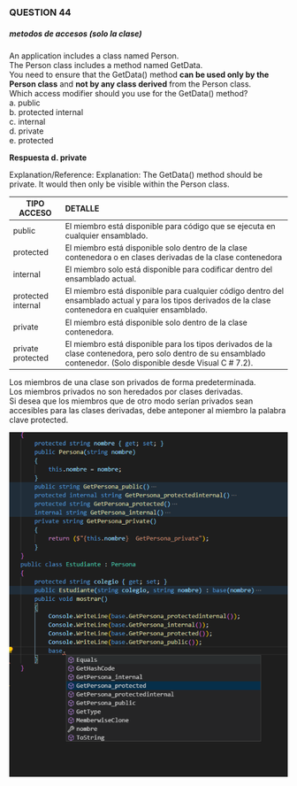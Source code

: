 ### QUESTION 44 

##### metodos de accesos (solo la clase)


An application includes a class named Person.  
The Person class includes a method named GetData.  
You need to ensure that the GetData() method **can be used only by the Person class** and **not by any class derived** from the Person class.  
Which access modifier should you use for the GetData() method?  
a. public  
b. protected internal  
c. internal  
d. private  
e. protected  

**Respuesta d. private**

Explanation/Reference:
Explanation:
The GetData() method should be private. It would then only be visible within the Person class.

| TIPO ACCESO | DETALLE |
| --- | :--- |
| public | El miembro está disponible para código que se ejecuta en cualquier ensamblado. |
| protected | El miembro está disponible solo dentro de la clase contenedora o en clases derivadas de la clase contenedora |
| internal | El miembro solo está disponible para codificar dentro del ensamblado actual. |
| protected internal | El miembro está disponible para cualquier código dentro del ensamblado actual y para los tipos derivados de la clase contenedora en cualquier ensamblado. |
| private | El miembro está disponible solo dentro de la clase contenedora. |
| private protected | El miembro está disponible para los tipos derivados de la clase contenedora, pero solo dentro de su ensamblado contenedor. (Solo disponible desde Visual C # 7.2). |

Los miembros de una clase son privados de forma predeterminada.   
Los miembros privados no son heredados por clases derivadas.  
Si desea que los miembros que de otro modo serían privados sean accesibles para las clases derivadas, debe anteponer al miembro la palabra clave protected.


![captura](Captura.PNG)